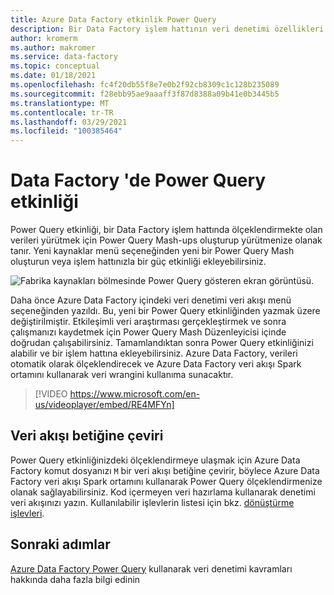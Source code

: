 ```yaml
---
title: Azure Data Factory etkinlik Power Query
description: Bir Data Factory işlem hattının veri denetimi özellikleri için Power Query etkinliğini nasıl kullanacağınızı öğrenin
author: kromerm
ms.author: makromer
ms.service: data-factory
ms.topic: conceptual
ms.date: 01/18/2021
ms.openlocfilehash: fc4f20db55f8e7e0b2f92cb8309c1c128b235089
ms.sourcegitcommit: f28ebb95ae9aaaff3f87d8388a09b41e0b3445b5
ms.translationtype: MT
ms.contentlocale: tr-TR
ms.lasthandoff: 03/29/2021
ms.locfileid: "100385464"
---
```

# <a name="power-query-activity-in-data-factory"></a>Data Factory 'de Power Query etkinliği

Power Query etkinliği, bir Data Factory işlem hattında ölçeklendirmekte olan verileri yürütmek için Power Query Mash-ups oluşturup yürütmenize olanak tanır. Yeni kaynaklar menü seçeneğinden yeni bir Power Query Mash oluşturun veya işlem hattınızla bir güç etkinliği ekleyebilirsiniz.

![Fabrika kaynakları bölmesinde Power Query gösteren ekran görüntüsü.](media/data-flow/power-query-wrangling.png)

Daha önce Azure Data Factory içindeki veri denetimi veri akışı menü seçeneğinden yazıldı. Bu, yeni bir Power Query etkinliğinden yazmak üzere değiştirilmiştir. Etkileşimli veri araştırması gerçekleştirmek ve sonra çalışmanızı kaydetmek için Power Query Mash Düzenleyicisi içinde doğrudan çalışabilirsiniz. Tamamlandıktan sonra Power Query etkinliğinizi alabilir ve bir işlem hattına ekleyebilirsiniz. Azure Data Factory, verileri otomatik olarak ölçeklendirecek ve Azure Data Factory veri akışı Spark ortamını kullanarak veri wrangini kullanıma sunacaktır.

> [!VIDEO https://www.microsoft.com/en-us/videoplayer/embed/RE4MFYn]

## <a name="translation-to-data-flow-script"></a>Veri akışı betiğine çeviri

Power Query etkinliğinizdeki ölçeklendirmeye ulaşmak için Azure Data Factory komut dosyanızı ```M``` bir veri akışı betiğine çevirir, böylece Azure Data Factory veri akışı Spark ortamını kullanarak Power Query ölçeklendirmenize olanak sağlayabilirsiniz. Kod içermeyen veri hazırlama kullanarak denetimi veri akışınızı yazın. Kullanılabilir işlevlerin listesi için bkz. [dönüştürme işlevleri](wrangling-functions.md).

## <a name="next-steps"></a>Sonraki adımlar

[Azure Data Factory Power Query](wrangling-tutorial.md) kullanarak veri denetimi kavramları hakkında daha fazla bilgi edinin
